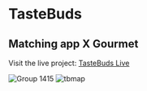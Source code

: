 # TasteBuds

## Matching app X Gourmet

Visit the live project: [TasteBuds Live](https://taste-buds-iota.vercel.app/)

![Group 1415](https://github.com/EC-9624/TasteBuds/assets/71120764/9aa219b5-9eb4-4a5a-a66d-88f16d17163d)
![tbmap](https://github.com/EC-9624/TasteBuds/assets/71120764/83469d47-e8a1-48ad-bf6b-973c7f9ad561)
